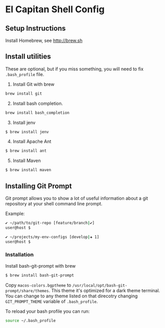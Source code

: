 # El Capitan Shell Config

## Setup Instructions

Install Homebrew, see http://brew.sh

## Install utilities

These are optional, but if you miss something, you will need to fix ```.bash_profile``` file.

1. Install Git with brew
```sh
brew install git
```
2. Install bash completion.
```sh
brew install bash_completion
```
3. Install jenv
```sh
$ brew install jenv
```
4. Install Apache Ant
```sh
$ brew install ant
```
5. Install Maven
```sh
$ brew install maven
```

## Installing Git Prompt

Git prompt allows you to show a lot of useful information about a git repository at your shell command line prompt.

Example:
```sh
✔ ~/path/to/git-repo [feature/branch|✔]
user@host $ 

✔ ~/projects/my-env-configs [develop|✚ 1]
user@host $
```

### Installation

Install bash-git-prompt with brew
```sh
$ brew install bash-git-prompt
```

Copy ```macos-colors.bgptheme``` to ```/usr/local/opt/bash-git-prompt/share/themes```.  This theme it's optimized for a dark theme terminal.   You can change to any theme listed on that direcotry changing ```GIT_PROMPT_THEME``` variable of ```.bash_profile```.

To reload your bash profile you can run:
```sh
source ~/.bash_profile
```
